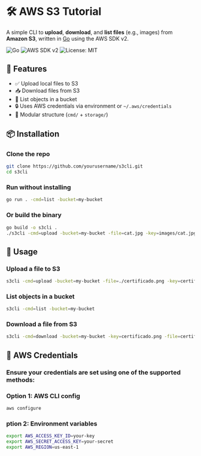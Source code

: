 # 🛠️ AWS S3 Tutorial

A simple CLI to **upload**, **download**, and **list files** (e.g., images) from **Amazon S3**, written in [Go](https://golang.org) using the AWS SDK v2.

![Go](https://img.shields.io/badge/Go-1.20%2B-blue.svg) ![AWS SDK v2](https://img.shields.io/badge/AWS%20SDK-v2-blue) ![License: MIT](https://img.shields.io/badge/License-MIT-green.svg)

## 🚀 Features

-   ✅ Upload local files to S3
-   📥 Download files from S3
-   📃 List objects in a bucket
-   🔒 Uses AWS credentials via environment or `~/.aws/credentials`
-   🧱 Modular structure (`cmd/` + `storage/`)

## 📦 Installation

### Clone the repo

```bash
git clone https://github.com/yourusername/s3cli.git
cd s3cli
```

### Run without installing

```bash
go run . -cmd=list -bucket=my-bucket
```

### Or build the binary

```bash
go build -o s3cli .
./s3cli -cmd=upload -bucket=my-bucket -file=cat.jpg -key=images/cat.jpg
```

## 🧪 Usage

### Upload a file to S3

```bash
s3cli -cmd=upload -bucket=my-bucket -file=./certificado.png -key=certificado.png
```

### List objects in a bucket

```bash
s3cli -cmd=list -bucket=my-bucket
```

### Download a file from S3

```bash
s3cli -cmd=download -bucket=my-bucket -key=certificado.png -file=certificado-downloaded.png
```

## 🔐 AWS Credentials

### Ensure your credentials are set using one of the supported methods:

### Option 1: AWS CLI config

```bash
aws configure
```

### ption 2: Environment variables

```bash
export AWS_ACCESS_KEY_ID=your-key
export AWS_SECRET_ACCESS_KEY=your-secret
export AWS_REGION=us-east-1
```
